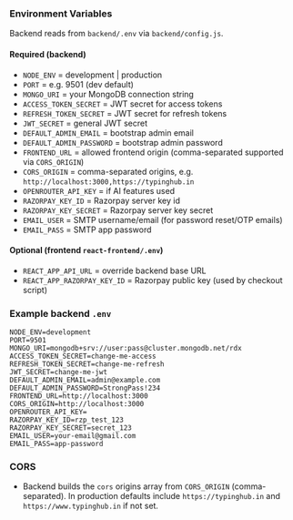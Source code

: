 ### Environment Variables

Backend reads from `backend/.env` via `backend/config.js`.

#### Required (backend)
- `NODE_ENV` = development | production
- `PORT` = e.g. 9501 (dev default)
- `MONGO_URI` = your MongoDB connection string
- `ACCESS_TOKEN_SECRET` = JWT secret for access tokens
- `REFRESH_TOKEN_SECRET` = JWT secret for refresh tokens
- `JWT_SECRET` = general JWT secret
- `DEFAULT_ADMIN_EMAIL` = bootstrap admin email
- `DEFAULT_ADMIN_PASSWORD` = bootstrap admin password
- `FRONTEND_URL` = allowed frontend origin (comma-separated supported via `CORS_ORIGIN`)
- `CORS_ORIGIN` = comma-separated origins, e.g. `http://localhost:3000,https://typinghub.in`
- `OPENROUTER_API_KEY` = if AI features used
- `RAZORPAY_KEY_ID` = Razorpay server key id
- `RAZORPAY_KEY_SECRET` = Razorpay server key secret
- `EMAIL_USER` = SMTP username/email (for password reset/OTP emails)
- `EMAIL_PASS` = SMTP app password

#### Optional (frontend `react-frontend/.env`)
- `REACT_APP_API_URL` = override backend base URL
- `REACT_APP_RAZORPAY_KEY_ID` = Razorpay public key (used by checkout script)

### Example backend `.env`
```
NODE_ENV=development
PORT=9501
MONGO_URI=mongodb+srv://user:pass@cluster.mongodb.net/rdx
ACCESS_TOKEN_SECRET=change-me-access
REFRESH_TOKEN_SECRET=change-me-refresh
JWT_SECRET=change-me-jwt
DEFAULT_ADMIN_EMAIL=admin@example.com
DEFAULT_ADMIN_PASSWORD=StrongPass!234
FRONTEND_URL=http://localhost:3000
CORS_ORIGIN=http://localhost:3000
OPENROUTER_API_KEY=
RAZORPAY_KEY_ID=rzp_test_123
RAZORPAY_KEY_SECRET=secret_123
EMAIL_USER=your-email@gmail.com
EMAIL_PASS=app-password
```

### CORS
- Backend builds the `cors` origins array from `CORS_ORIGIN` (comma-separated). In production defaults include `https://typinghub.in` and `https://www.typinghub.in` if not set.
